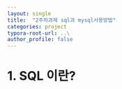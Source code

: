 ```yaml
---
layout: single
title:  "2주차과제 sql과 mysql사용방법"
categories: project
typora-root-url: ..\
author_profile: false
---
```


# 1. SQL 이란?

